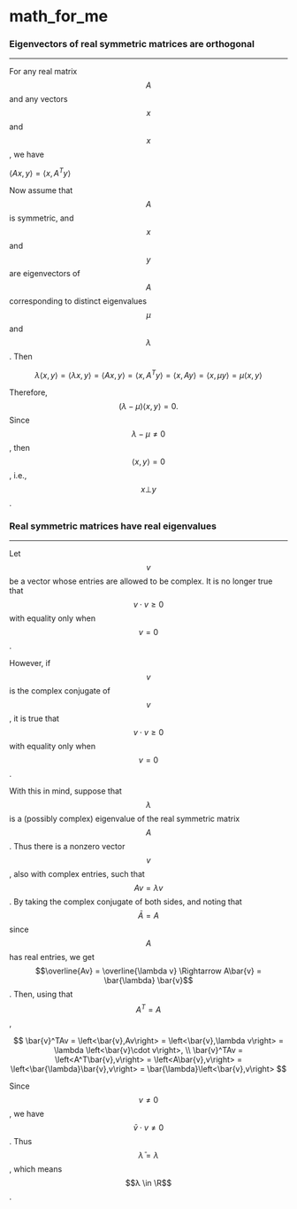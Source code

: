 # math_for_me


### Eigenvectors of real symmetric matrices are orthogonal
----
For any real matrix $$A$$ and any vectors $$x$$ and $$x$$, we have

$\left<Ax,y\right>=\left<x,A^Ty\right>$

Now assume that $$A$$ is symmetric, and $$x$$ and $$y$$ are eigenvectors of $$A$$ corresponding to distinct eigenvalues $$\mu$$ and $$\lambda$$. Then

$$\lambda\left<x,y\right> = \left<\lambda x,y\right> = \left<Ax,y\right> = \left<x,A^Ty\right> =\left<x,Ay\right> = \left<x,\mu y\right>=\mu \left<x,y\right>$$

Therefore, $$\left(\lambda-\mu\right) \left<x,y\right>=0.$$ Since $$\lambda-\mu\neq0$$, then $$\left<x,y\right>=0$$, i.e., $$x\bot y$$.


### Real symmetric matrices have real eigenvalues
----
Let $$v$$ be a vector whose entries are allowed to be complex. It is no longer true that $$v \cdot v \geq 0$$ with equality only when $$v = 0$$.
 
However, if $$v$$ is the complex conjugate of $$v$$, it is true that $$v \cdot v \geq 0$$ with equality only when $$v = 0$$.

With this in mind, suppose that $$\lambda$$ is a (possibly complex) eigenvalue of the real symmetric matrix $$A$$. Thus there is a nonzero vector $$v$$, also with complex entries, such that $$Av = \lambda v$$.
By taking the complex conjugate of both sides, and noting that $$\bar{A} = A$$ since $$A$$ has real
entries, we get $$\overline{Av} = \overline{\lambda v} \Rightarrow A\bar{v} = \bar{\lambda} \bar{v}$$. Then, using that $$A^T = A$$,

$$
\bar{v}^TAv = \left<\bar{v},Av\right> = \left<\bar{v},\lambda v\right> = \lambda \left<\bar{v}\cdot v\right>, \\
\bar{v}^TAv = \left<A^T\bar{v},v\right> = \left<A\bar{v},v\right> = \left<\bar{\lambda}\bar{v},v\right> = \bar{\lambda}\left<\bar{v},v\right>
$$

Since $$v\neq 0$$, we have $$\bar{v}\cdot v \neq 0$$. Thus $$\bar{\lambda} = \lambda$$, which means $$λ \in \R$$.



